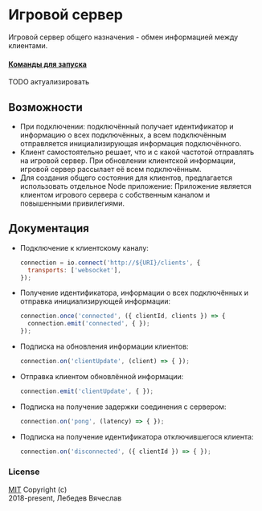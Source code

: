 # Игровой сервер
Игровой сервер общего назначения - обмен информацией между клиентами.

#### [Команды для запуска](commands.md)

TODO актуализировать

## Возможности
* При подключении: подключённый получает идентификатор и информацию о всех подключённых,
  а всем подключённым отправляется инициализирующая информация подключённого.
* Клиент самостоятельно решает, что и с какой частотой отправлять на игровой сервер.
  При обновлении клиентской информации, игровой сервер рассылает её всем подключённым.
* Для создания общего состояния для клиентов, предлагается использовать отдельное Node приложение:
  Приложение является клиентом игрового сервера с собственным каналом и повышенными привилегиями.

## Документация
* Подключение к клиентскому каналу:
  ```js
  connection = io.connect('http://${URI}/clients', {
    transports: ['websocket'],
  });
  ```

* Получение идентификатора, информации о всех подключённых и отправка инициализирующей информации:
  ```js
  connection.once('connected', ({ clientId, clients }) => {
    connection.emit('connected', { });
  });
  ```

* Подписка на обновления информации клиентов:
  ```js
  connection.on('clientUpdate', (client) => { });
  ```

* Отправка клиентом обновлённой информации:
  ```js
  connection.emit('clientUpdate', { });
  ```

* Подписка на получение задержки соединения с сервером:
  ```js
  connection.on('pong', (latency) => { });
  ```

* Подписка на получение идентификатора отключившегося клиента:
  ```js
  connection.on('disconnected', ({ clientId }) => { });
  ```

### License
[MIT](LICENSE) Copyright (c)  
2018-present, Лебедев Вячеслав
